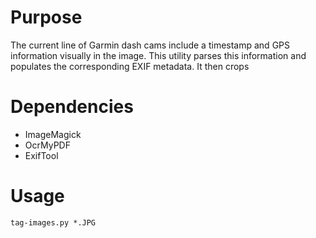 # Purpose

The current line of Garmin dash cams include a timestamp and GPS information visually in the image.
This utility parses this information and populates the corresponding EXIF metadata.
It then crops 

# Dependencies

- ImageMagick
- OcrMyPDF
- ExifTool

# Usage

    tag-images.py *.JPG
